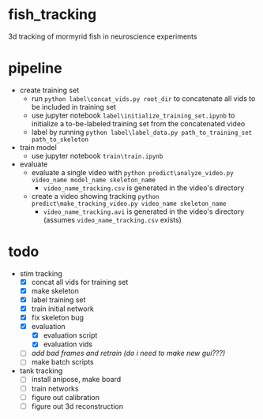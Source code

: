 # fish_tracking
3d tracking of mormyrid fish in neuroscience experiments

# pipeline
- create training set
  - run `python label\concat_vids.py root_dir` to concatenate all vids to be included in training set
  - use jupyter notebook `label\initialize_training_set.ipynb` to initialize a to-be-labeled training set from the concatenated video
  - label by running `python label\label_data.py path_to_training_set path_to_skeleton`
- train model
  - use jupyter notebook `train\train.ipynb`
- evaluate
  - evaluate a single video with `python predict\analyze_video.py video_name model_name skeleton_name`
    - `video_name_tracking.csv` is generated in the video's directory
  - create a video showing tracking `python predict\make_tracking_video.py video_name skeleton_name`
     - `video_name_tracking.avi` is generated in the video's directory (assumes `video_name_tracking.csv` exists)


# todo
- stim tracking
  - [X] concat all vids for training set
  - [X] make skeleton
  - [X] label training set
  - [X] train initial network
  - [X] fix skeleton bug
  - [X] evaluation
    - [X] evaluation script
    - [X] evaluation vids
  - [ ] *add bad frames and retrain (do i need to make new gui???)*
  - [ ] make batch scripts
  
- tank tracking
  - [ ] install anipose, make board
  - [ ] train networks
  - [ ] figure out calibration
  - [ ] figure out 3d reconstruction